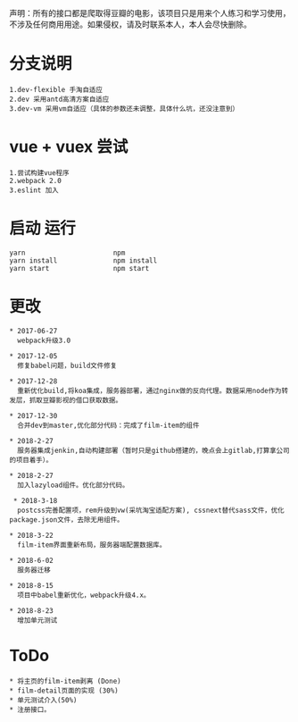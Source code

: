 声明：所有的接口都是爬取得豆瓣的电影，该项目只是用来个人练习和学习使用，不涉及任何商用用途。如果侵权，请及时联系本人，本人会尽快删除。

# 分支说明
    1.dev-flexible 手淘自适应
    2.dev 采用antd高清方案自适应
    3.dev-vm 采用vm自适应（具体的参数还未调整，具体什么坑，还没注意到）

# vue + vuex 尝试
    1.尝试构建vue程序
    2.webpack 2.0
    3.eslint 加入


# 启动 运行

    yarn                      npm
    yarn install              npm install
    yarn start                npm start        


# 更改

    * 2017-06-27
      webpack升级3.0

    * 2017-12-05
      修复babel问题，build文件修复

    * 2017-12-28
      重新优化build,将koa集成，服务器部署，通过nginx做的反向代理。数据采用node作为转发层，抓取豆瓣影视的借口获取数据。

    * 2017-12-30
      合并dev到master,优化部分代码：完成了film-item的组件

    * 2018-2-27
      服务器集成jenkin,自动构建部署（暂时只是github搭建的，晚点会上gitlab,打算拿公司的项目着手）。

    * 2018-2-27
      加入lazyload组件。优化部分代码。

     * 2018-3-18
      postcss完善配置项，rem升级到vw(采坑淘宝适配方案), cssnext替代sass文件，优化package.json文件，去除无用组件。

    * 2018-3-22
      film-item界面重新布局，服务器端配置数据库。

    * 2018-6-02
      服务器迁移

    * 2018-8-15
      项目中babel重新优化，webpack升级4.x。
      
    * 2018-8-23
      增加单元测试

# ToDo
    * 将主页的film-item剥离 (Done)
    * film-detail页面的实现 (30%)
    * 单元测试介入(50%)
    * 注册接口。
